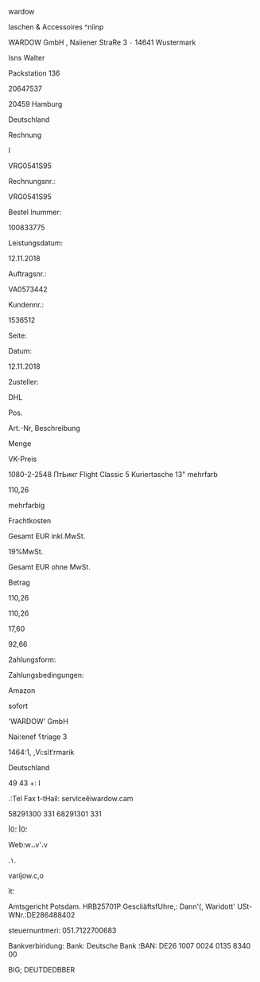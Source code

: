 wardow

laschen & Accessoires ^niìnp

WARDOW GmbH , Naiiener StraRe 3 ٠  14641  Wustermark

Isns Walter

Packstation  136

20647537

20459  Hamburg

Deutschland

Rechnung

ا

VRG0541S95

Rechnungsnr.:

VRG0541S95

Bestel lnummer:

100833775

Leistungsdatum:

12.11.2018

Auftragsnr.:

VA0573442

Kundennr.:

1536512

Seite:

Datum:

12.11.2018

2usteller:

DHL

Pos.

Art.-Nr,  Beschreibung

Menge

VK-Preis

1080-2-2548  ПтЬикг Flight Classic 5  Kuriertasche 13" mehrfarb

110,26

mehrfarbig

Frachtkosten

Gesamt  EUR  inkl.MwSt.

19%MwSt.

Gesamt EUR  ohne  MwSt.

Betrag

110,26

110,26

17,60

92,66

2ahlungsform:

Zahlungsbedingungen:

Amazon

sofort

'WARDOW'  GmbH

Nai؛enef  ؟triage 3

1464:1,  \,Vi:sĩt‘rmarik

Deutschland

49 ا
:+
43

.:Tel
Fax
t-tHail:  servlceěiwardow.cam

58291300 331
68291301 331

 ؛0أ
 ؛0أ

Web:w،،v'،v

.١.

varíjow.c,o

ìt؛

Amtsgericht  Potsdam.  HRB25701P
GescliäftsfUhre,:  Dann'(,  Waridott'
USt-WNr.:DE286488402

steuernuntmeri:  051.7122700683

Bankverbiridung:
Bank:  Deutsche  Bank
؛BAN:  DE26  1007 0024  0135  8340  00

BIG;  DEUTDEDBBER

